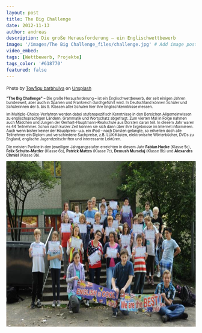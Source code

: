 ```yaml
---
layout: post
title: The Big Challenge
date: 2012-11-13
author: andreas
description: Die große Herausforderung – ein Englischwettbewerb
image: '/images/The Big Challenge_files/challenge.jpg' # Add image post (optional)
video_embed:
tags: [Wettbewerb, Projekte]
tags_color: '#618770'
featured: false
---
```


<small>Photo by <a href="https://unsplash.com/@towfiqu999999?utm_content=creditCopyText&utm_medium=referral&utm_source=unsplash">Towfiqu barbhuiya</a> on <a href="https://unsplash.com/photos/a-chalkboard-with-the-word-possible-written-on-it-Jxi526YIQgA?utm_content=creditCopyText&utm_medium=referral&utm_source=unsplash">Unsplash</a><small>
  

**"The Big Challenge"** – Die große Herausforderung – ist ein Englischwettbewerb, der seit einigen Jahren bundesweit, aber auch in Spanien und Frankreich durchgeführt wird. In Deutschland können Schüler und Schülerinnen der 5. bis 9. Klassen aller Schulen hier ihre Englischkenntnisse messen.

Im Multiple-Choice-Verfahren werden dabei stufenspezifisch Kenntnisse in den Bereichen Allgemeinwissen zu englischsprachigen Ländern, Grammatik und Wortschatz abgefragt. Zum vierten Mal in Folge nahmen auch Mädchen und Jungen der Gerhart-Hauptmann-Realschule aus Dorsten daran teil. In diesem Jahr waren es 44 Teilnehmer. Schon nach kurzer Zeit können sie sich dann über ihre Ergebnisse im Internet informieren. Auch wenn bisher keiner der Hauptpreis– u.a. ein iPod – nach Dorsten gelangte, so erhielten doch alle Teilnehmer ein Diplom und verschiedene Sachpreise, z.B. LÜK-Kästen, elektronische Wörterbücher, DVDs zu England, englische Jugendzeitschriften und interessante Lektüren.

Die meisten Punkte in den jeweiligen Jahrgangsstufen erreichten in diesem Jahr **Fabian Hucke** (Klasse 5c), **Felix Schulte-Mattler** (Klasse 6b), **Patrick Mattes** (Klasse 7c), **Demush Murselaj** (Klasse 8b) und **Alexandra Chmiel** (Klasse 9b).

<img src="/images/The Big Challenge_files/bigchallenge2012.jpg" height="440" width="660">
